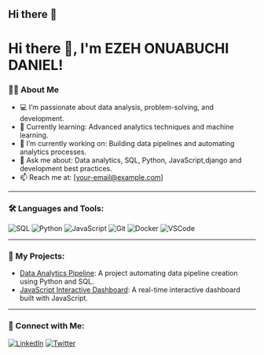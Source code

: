 ## Hi there 👋

# Hi there 👋, I'm EZEH ONUABUCHI DANIEL!

### 👨‍💻 About Me
- 💻 I’m passionate about data analysis, problem-solving, and development.
- 🌱 Currently learning: Advanced analytics techniques and machine learning.
- 🔭 I’m currently working on: Building data pipelines and automating analytics processes.
- 💬 Ask me about: Data analytics, SQL, Python, JavaScript,django and development best practices.
- 📫 Reach me at: [your-email@example.com]

---

### 🛠️ Languages and Tools:
![SQL](https://img.shields.io/badge/-SQL-05122A?style=flat&logo=sqlite)
![Python](https://img.shields.io/badge/-Python-05122A?style=flat&logo=python)
![JavaScript](https://img.shields.io/badge/-JavaScript-05122A?style=flat&logo=javascript)
![Git](https://img.shields.io/badge/-Git-05122A?style=flat&logo=git)
![Docker](https://img.shields.io/badge/-Docker-05122A?style=flat&logo=docker)
![VSCode](https://img.shields.io/badge/-VSCode-05122A?style=flat&logo=visualstudio)

---

### 🚀 My Projects:
- [Data Analytics Pipeline](https://github.com/your-username/project-1): A project automating data pipeline creation using Python and SQL.
- [JavaScript Interactive Dashboard](https://github.com/your-username/project-2): A real-time interactive dashboard built with JavaScript.


---

### 🔗 Connect with Me:
[![LinkedIn](https://img.shields.io/badge/-LinkedIn-0A66C2?style=flat&logo=linkedin&logoColor=white)](https://www.linkedin.com/in/your-linkedin-username/)
[![Twitter](https://img.shields.io/badge/-Twitter-1DA1F2?style=flat&logo=twitter&logoColor=white)](https://twitter.com/your-twitter-username)
